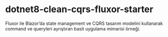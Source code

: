 # dotnet8-clean-cqrs-fluxor-starter

Fluxor ile Blazor’da state management ve CQRS tasarım modelini kullanarak command ve queryleri ayrıştıran basit uygulama mimarisi örneği.
